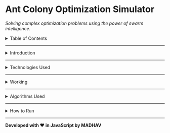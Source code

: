 <!DOCTYPE html>
<html lang="en">
<body>
    <div class="container">
        <h1>Ant Colony Optimization Simulator</h1>
        <p><em>Solving complex optimization problems using the power of swarm intelligence.</em></p>    
        <details>
            <summary>Table of Contents</summary>
            <ul>
                <li><a href="#introduction">Introduction</a></li>
                <li><a href="#technologies">Technologies Used</a></li>
                <li><a href="#working">Working</a></li>
                <li><a href="#algorithms">Algorithms Used</a></li>
                <li><a href="#how-to-run">How to Run</a></li>
            </ul>
        </details>
        <hr>
        <details>
            <summary id="introduction">Introduction</summary>
            <p>The <strong>Ant Colony Optimization Simulator</strong> is a web-based tool that simulates the behavior of ants to solve optimization problems such as the <strong>Traveling Salesman Problem (TSP)</strong>. It visualizes how artificial ants traverse paths, deposit pheromones, and iteratively improve solutions to find the shortest route between multiple nodes.</p>
        </details>
        <hr>  
        <details>
            <summary id="technologies">Technologies Used</summary>
            <ul>
                <li><strong>Frontend:</strong> HTML, CSS, JavaScript</li>
                <li><strong>Visualization:</strong> Fabric.js for rendering nodes and paths</li>
                <li><strong>Data Handling:</strong> CSV parsing for node coordinates</li>
                <li><strong>Graph Plotting:</strong> Chart.js for real-time distance tracking</li>
                <li><strong>Utilities:</strong> Various JavaScript helper functions for algorithm implementation</li>
            </ul>
        </details>
       <hr>
        <details>
            <summary id="working">Working</summary>
            <ol>
                <li><strong>User Input:</strong> Nodes (locations) are added manually or loaded via CSV files.</li>
                <li><strong>Simulation Start:</strong> Ants move between nodes based on pheromone trails and heuristic information.</li>
                <li><strong>Pheromone Update:</strong> After each iteration, pheromones evaporate and get reinforced on shorter paths.</li>
                <li><strong>Path Optimization:</strong> The algorithm refines the path selection over multiple generations.</li>
                <li><strong>Visualization:</strong> Real-time graphs display the shortest distance and the evolution of solutions.</li>
            </ol>
        </details>
    <hr>
        <details>
            <summary id="algorithms">Algorithms Used</summary>
            <ul>
                <li><strong>Ant System (AS):</strong> All ants deposit pheromones equally, reinforcing shorter paths.</li>
                <li><strong>Ant Colony System (ACS):</strong> Uses pseudo-random proportional selection to balance exploration and exploitation.</li>
                <li><strong>Random System:</strong> Implements purely random movement to compare against structured ACO methods.</li>
            </ul>
        </details>
       <hr>
        <details>
            <summary id="how-to-run">How to Run</summary>
            <p>Simply open <code>index.html</code> in any web browser to start the simulation. No additional setup or server is required.</p>
        </details>
        <hr>
        <p><strong>Developed with ❤️ in JavaScript by MADHAV</strong></p>
    </div>
</body>
</html>


